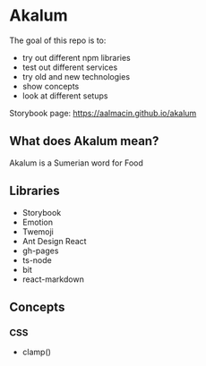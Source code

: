# Akalum

The goal of this repo is to:

- try out different npm libraries
- test out different services
- try old and new technologies
- show concepts
- look at different setups

Storybook page: https://aalmacin.github.io/akalum

## What does Akalum mean?

Akalum is a Sumerian word for Food

## Libraries

- Storybook
- Emotion
- Twemoji
- Ant Design React
- gh-pages
- ts-node
- bit
- react-markdown

## Concepts

### CSS

- clamp()
